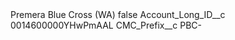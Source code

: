 <?xml version="1.0" encoding="UTF-8"?>
<CustomMetadata xmlns="http://soap.sforce.com/2006/04/metadata" xmlns:xsi="http://www.w3.org/2001/XMLSchema-instance" xmlns:xsd="http://www.w3.org/2001/XMLSchema">
    <label>Premera Blue Cross (WA)</label>
    <protected>false</protected>
    <values>
        <field>Account_Long_ID__c</field>
        <value xsi:type="xsd:string">0014600000YHwPmAAL</value>
    </values>
    <values>
        <field>CMC_Prefix__c</field>
        <value xsi:type="xsd:string">PBC-</value>
    </values>
</CustomMetadata>
